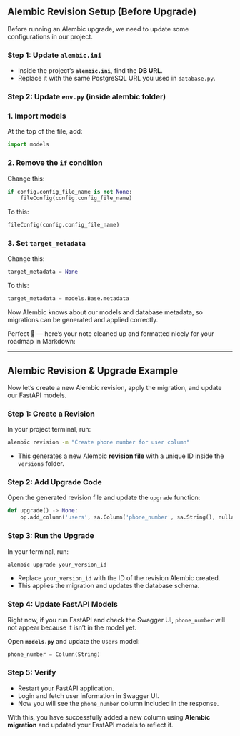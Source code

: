 ## Alembic Revision Setup (Before Upgrade)

Before running an Alembic upgrade, we need to update some configurations in our project.

### Step 1: Update `alembic.ini`

- Inside the project’s **`alembic.ini`**, find the **DB URL**.
- Replace it with the same PostgreSQL URL you used in `database.py`.

### Step 2: Update `env.py` (inside alembic folder)

### 1. Import models

At the top of the file, add:

```python
import models
```

### 2. Remove the `if` condition

Change this:

```python
if config.config_file_name is not None:
    fileConfig(config.config_file_name)
```

To this:

```python
fileConfig(config.config_file_name)
```

### 3. Set `target_metadata`

Change this:

```python
target_metadata = None
```

To this:

```python
target_metadata = models.Base.metadata
```

Now Alembic knows about our models and database metadata, so migrations can be generated and applied correctly.

Perfect 🙌 — here’s your note cleaned up and formatted nicely for your roadmap in Markdown:

---

## Alembic Revision & Upgrade Example

Now let’s create a new Alembic revision, apply the migration, and update our FastAPI models.

### Step 1: Create a Revision

In your project terminal, run:

```bash
alembic revision -m "Create phone number for user column"
```

- This generates a new Alembic **revision file** with a unique ID inside the `versions` folder.

### Step 2: Add Upgrade Code

Open the generated revision file and update the `upgrade` function:

```python
def upgrade() -> None:
    op.add_column('users', sa.Column('phone_number', sa.String(), nullable=True))
```

### Step 3: Run the Upgrade

In your terminal, run:

```bash
alembic upgrade your_version_id
```

- Replace `your_version_id` with the ID of the revision Alembic created.
- This applies the migration and updates the database schema.

### Step 4: Update FastAPI Models

Right now, if you run FastAPI and check the Swagger UI, `phone_number` will not appear because it isn’t in the model yet.

Open **`models.py`** and update the `Users` model:

```python
phone_number = Column(String)
```

### Step 5: Verify

- Restart your FastAPI application.
- Login and fetch user information in Swagger UI.
- Now you will see the `phone_number` column included in the response.

With this, you have successfully added a new column using **Alembic migration** and updated your FastAPI models to reflect it.
